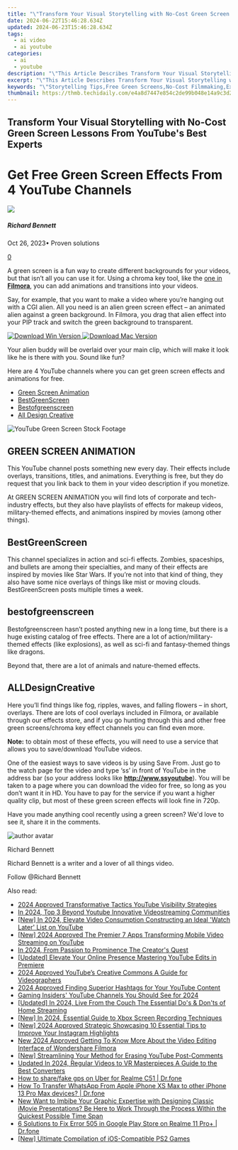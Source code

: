 ```yaml
---
title: "\"Transform Your Visual Storytelling with No-Cost Green Screen Lessons From YouTube's Best Experts for 2024\""
date: 2024-06-22T15:46:28.634Z
updated: 2024-06-23T15:46:28.634Z
tags:
  - ai video
  - ai youtube
categories:
  - ai
  - youtube
description: "\"This Article Describes Transform Your Visual Storytelling with No-Cost Green Screen Lessons From YouTube's Best Experts for 2024\""
excerpt: "\"This Article Describes Transform Your Visual Storytelling with No-Cost Green Screen Lessons From YouTube's Best Experts for 2024\""
keywords: "\"Storytelling Tips,Free Green Screens,No-Cost Filmmaking,Expert Video Lessons,Visual Content Creation,DIY Film Techniques,YouTube Screen Effects\""
thumbnail: https://thmb.techidaily.com/e4a8d7447e854c2de99b048e14a9c3d2b9315b35b4cc07b6ffa3d376da485f27.jpg
---
```


## Transform Your Visual Storytelling with No-Cost Green Screen Lessons From YouTube's Best Experts

# Get Free Green Screen Effects From 4 YouTube Channels

![](https://images.wondershare.com/filmora/article-images/richard-bennett.jpg)

##### Richard Bennett

 Oct 26, 2023• Proven solutions

[0](#commentsBoxSeoTemplate)

A green screen is a fun way to create different backgrounds for your videos, but that isn’t all you can use it for. Using a chroma key tool, like the [one in **Filmora**](https://tools.techidaily.com/wondershare/filmora/download/), you can add animations and transitions into your videos.

Say, for example, that you want to make a video where you’re hanging out with a CGI alien. All you need is an alien green screen effect – an animated alien against a green background. In Filmora, you drag that alien effect into your PIP track and switch the green background to transparent.

[![Download Win Version](https://images.wondershare.com/filmora/guide/download-btn-win.jpg) ](https://tools.techidaily.com/wondershare/filmora/download/) [![Download Mac Version](https://images.wondershare.com/filmora/guide/download-btn-mac.jpg) ](https://tools.techidaily.com/wondershare/filmora/download/)

Your alien buddy will be overlaid over your main clip, which will make it look like he is there with you. Sound like fun?

Here are 4 YouTube channels where you can get green screen effects and animations for free.

* [Green Screen Animation](#animation)
* [BestGreenScreen](#best)
* [Bestofgreenscreen](#bestof)
* [All Design Creative](#alldesign)

![YouTube Green Screen Stock Footage](https://images.wondershare.com/filmora/article-images/free-green-screen-effects.jpg)

## GREEN SCREEN ANIMATION

This YouTube channel posts something new every day. Their effects include overlays, transitions, titles, and animations. Everything is free, but they do request that you link back to them in your video description if you monetize.

At GREEN SCREEN ANIMATION you will find lots of corporate and tech-industry effects, but they also have playlists of effects for makeup videos, military-themed effects, and animations inspired by movies (among other things).

## BestGreenScreen

This channel specializes in action and sci-fi effects. Zombies, spaceships, and bullets are among their specialties, and many of their effects are inspired by movies like Star Wars. If you’re not into that kind of thing, they also have some nice overlays of things like mist or moving clouds. BestGreenScreen posts multiple times a week.

## bestofgreenscreen

Bestofgreenscreen hasn’t posted anything new in a long time, but there is a huge existing catalog of free effects. There are a lot of action/military-themed effects (like explosions), as well as sci-fi and fantasy-themed things like dragons.

Beyond that, there are a lot of animals and nature-themed effects.

## ALLDesignCreative

Here you’ll find things like fog, ripples, waves, and falling flowers – in short, overlays. There are lots of cool overlays included in Filmora, or available through our effects store, and if you go hunting through this and other free green screens/chroma key effect channels you can find even more.

**Note:** to obtain most of these effects, you will need to use a service that allows you to save/download YouTube videos.

One of the easiest ways to save videos is by using Save From. Just go to the watch page for the video and type ‘ss’ in front of YouTube in the address bar (so your address looks like **<http://www.ssyoutube>**). You will be taken to a page where you can download the video for free, so long as you don’t want it in HD. You have to pay for the service if you want a higher quality clip, but most of these green screen effects will look fine in 720p.

Have you made anything cool recently using a green screen? We'd love to see it, share it in the comments.

![author avatar](https://images.wondershare.com/filmora/article-images/richard-bennett.jpg)

Richard Bennett

Richard Bennett is a writer and a lover of all things video.

Follow @Richard Bennett


<ins class="adsbygoogle"
     style="display:block"
     data-ad-format="autorelaxed"
     data-ad-client="ca-pub-7571918770474297"
     data-ad-slot="1223367746"></ins>



<ins class="adsbygoogle"
     style="display:block"
     data-ad-client="ca-pub-7571918770474297"
     data-ad-slot="8358498916"
     data-ad-format="auto"
     data-full-width-responsive="true"></ins>

<span class="atpl-alsoreadstyle">Also read:</span>
<div><ul>
<li><a href="https://youtube-sure.techidaily.com/approved-transformative-tactics-youtube-visibility-strategies/"><u>2024 Approved  Transformative Tactics  YouTube Visibility Strategies</u></a></li>
<li><a href="https://youtube-sure.techidaily.com/24-top-3-beyond-youtube-innovative-videostreaming-communities/"><u>In 2024, Top 3 Beyond Youtube  Innovative Videostreaming Communities</u></a></li>
<li><a href="https://youtube-sure.techidaily.com/n-2024-elevate-video-consumption-constructing-an-ideal-watch-later-list-on-youtube/"><u>[New] In 2024, Elevate Video Consumption  Constructing an Ideal 'Watch Later' List on YouTube</u></a></li>
<li><a href="https://youtube-sure.techidaily.com/024-approved-the-premier-7-apps-transforming-mobile-video-streaming-on-youtube/"><u>[New] 2024 Approved  The Premier 7 Apps Transforming Mobile Video Streaming on YouTube</u></a></li>
<li><a href="https://youtube-sure.techidaily.com/24-from-passion-to-prominence-the-creators-quest/"><u>In 2024, From Passion to Prominence  The Creator's Quest</u></a></li>
<li><a href="https://youtube-sure.techidaily.com/ed-elevate-your-online-presence-mastering-youtube-edits-in-premiere/"><u>[Updated] Elevate Your Online Presence  Mastering YouTube Edits in Premiere</u></a></li>
<li><a href="https://youtube-sure.techidaily.com/approved-youtubes-creative-commons-a-guide-for-videographers/"><u>2024 Approved  YouTube’s Creative Commons  A Guide for Videographers</u></a></li>
<li><a href="https://youtube-sure.techidaily.com/approved-finding-superior-hashtags-for-your-youtube-content/"><u>2024 Approved  Finding Superior Hashtags for Your YouTube Content</u></a></li>
<li><a href="https://youtube-sure.techidaily.com/g-insiders-youtube-channels-you-should-see-for-2024/"><u>Gaming Insiders' YouTube Channels You Should See for 2024</u></a></li>
<li><a href="https://youtube-sure.techidaily.com/ed-in-2024-live-from-the-couch-the-essential-dos-and-donts-of-home-streaming/"><u>[Updated] In 2024, Live From the Couch  The Essential Do's & Don'ts of Home Streaming</u></a></li>
<li><a href="https://screen-recording.techidaily.com/new-in-2024-essential-guide-to-xbox-screen-recording-techniques/"><u>[New] In 2024, Essential Guide to Xbox Screen Recording Techniques</u></a></li>
<li><a href="https://instagram-video-recordings.techidaily.com/new-2024-approved-strategic-showcasing-10-essential-tips-to-improve-your-instagram-highlights/"><u>[New] 2024 Approved  Strategic Showcasing  10 Essential Tips to Improve Your Instagram Highlights</u></a></li>
<li><a href="https://ai-video-editing.techidaily.com/new-2024-approved-getting-to-know-more-about-the-video-editing-interface-of-wondershare-filmora/"><u>New 2024 Approved Getting To Know More About the Video Editing Interface of Wondershare Filmora</u></a></li>
<li><a href="https://facebook-record-videos.techidaily.com/new-streamlining-your-method-for-erasing-youtube-post-comments/"><u>[New] Streamlining Your Method for Erasing YouTube Post-Comments</u></a></li>
<li><a href="https://video-content-creator.techidaily.com/updated-in-2024-regular-videos-to-vr-masterpieces-a-guide-to-the-best-converters/"><u>Updated In 2024, Regular Videos to VR Masterpieces A Guide to the Best Converters</u></a></li>
<li><a href="https://fake-location.techidaily.com/how-to-sharefake-gps-on-uber-for-realme-c51-drfone-by-drfone-virtual-android/"><u>How to share/fake gps on Uber for Realme C51 | Dr.fone</u></a></li>
<li><a href="https://techidaily.com/how-to-transfer-whatsapp-from-apple-iphone-xs-max-to-other-iphone-13-pro-max-devices-drfone-by-drfone-transfer-whatsapp-from-ios-transfer-whatsapp-from-ios/"><u>How To Transfer WhatsApp From Apple iPhone XS Max to other iPhone 13 Pro Max devices? | Dr.fone</u></a></li>
<li><a href="https://ai-editing-video.techidaily.com/new-want-to-imbibe-your-graphic-expertise-with-designing-classic-imovie-presentations-be-here-to-work-through-the-process-within-the-quickest-possible-time-/"><u>New Want to Imbibe Your Graphic Expertise with Designing Classic iMovie Presentations? Be Here to Work Through the Process Within the Quickest Possible Time Span</u></a></li>
<li><a href="https://howto.techidaily.com/6-solutions-to-fix-error-505-in-google-play-store-on-realme-11-proplus-drfone-by-drfone-fix-android-problems-fix-android-problems/"><u>6 Solutions to Fix Error 505 in Google Play Store on Realme 11 Pro+ | Dr.fone</u></a></li>
<li><a href="https://digital-screen-recording.techidaily.com/new-ultimate-compilation-of-ios-compatible-ps2-games/"><u>[New] Ultimate Compilation of iOS-Compatible PS2 Games</u></a></li>
</ul></div>
